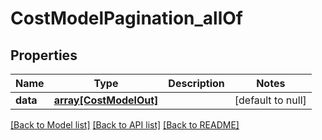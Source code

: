# CostModelPagination_allOf

## Properties
Name | Type | Description | Notes
------------ | ------------- | ------------- | -------------
**data** | [**array[CostModelOut]**](CostModelOut.md) |  | [default to null]

[[Back to Model list]](../README.md#documentation-for-models) [[Back to API list]](../README.md#documentation-for-api-endpoints) [[Back to README]](../README.md)


